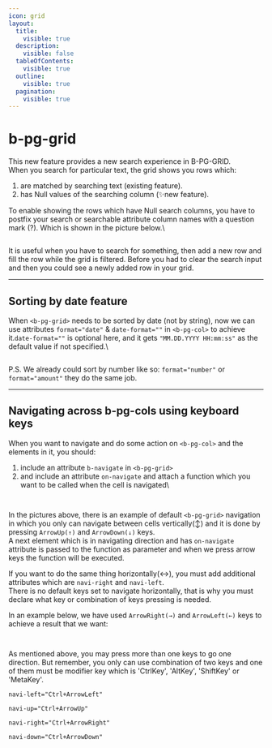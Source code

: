 ```yaml
---
icon: grid
layout:
  title:
    visible: true
  description:
    visible: false
  tableOfContents:
    visible: true
  outline:
    visible: true
  pagination:
    visible: true
---
```


# b-pg-grid

This new feature provides a new search experience in B-PG-GRID.\
When you search for particular text, the grid shows you rows which:

1. are matched by searching text (existing feature).
2. has Null values of the searching column (✨new feature).

To enable showing the rows which have Null search columns, you have to postfix your search or searchable attribute column names with a question mark (?). Which is shown in the picture below.\\

<figure><img src="../../.gitbook/assets/advanced-topics/frontend-componenets/searchable.png" alt=""><figcaption></figcaption></figure>

It is useful when you have to search for something, then add a new row and fill the row while the grid is filtered. Before you had to clear the search input and then you could see a newly added row in your grid.

***

## Sorting by date feature

When `<b-pg-grid>` needs to be sorted by date (not by string), now we can use attributes `format="date"` & `date-format=""` in `<b-pg-col>` to achieve it.`date-format=""` is optional here, and it gets `"MM.DD.YYYY HH:mm:ss"` as the default value if not specified.\\

<figure><img src="../../.gitbook/assets/advanced-topics/frontend-componenets/sort-by-date.png" alt=""><figcaption></figcaption></figure>

P.S. We already could sort by number like so: `format="number"` or `format="amount"` they do the same job.

***

## Navigating across b-pg-cols using keyboard keys

When you want to navigate and do some action on `<b-pg-col>` and the elements in it, you should:

1. include an attribute `b-navigate` in `<b-pg-grid>`
2. and include an attribute `on-navigate` and attach a function which you want to be called when the cell is navigated\\

<figure><img src="../../.gitbook/assets/advanced-topics/frontend-componenets/navigate-function.png" alt=""><figcaption></figcaption></figure>

<figure><img src="../../.gitbook/assets/advanced-topics/frontend-componenets/b-navigate.png" alt=""><figcaption></figcaption></figure>

In the pictures above, there is an example of default `<b-pg-grid>` navigation in which you only can navigate between cells vertically(↕) and it is done by pressing `ArrowUp(↑)` and `ArrowDown(↓)` keys.\
A next element which is in navigating direction and has `on-navigate` attribute is passed to the function as parameter and when we press arrow keys the function will be executed.

If you want to do the same thing horizontally(↔), you must add additional attributes which are `navi-right` and `navi-left`.\
There is no default keys set to navigate horizontally, that is why you must declare what key or combination of keys pressing is needed.

In an example below, we have used `ArrowRight(→)` and `ArrowLeft(←)` keys to achieve a result that we want:

<figure><img src="../../.gitbook/assets/advanced-topics/frontend-componenets/navigate-function.png" alt=""><figcaption></figcaption></figure>

<figure><img src="../../.gitbook/assets/advanced-topics/frontend-componenets/arrow-left-right.png" alt=""><figcaption></figcaption></figure>

As mentioned above, you may press more than one keys to go one direction. But remember, you only can use combination of two keys and one of them must be modifier key which is 'CtrlKey', 'AltKey', 'ShiftKey' or 'MetaKey'.

`navi-left="Ctrl+ArrowLeft"`

`navi-up="Ctrl+ArrowUp"`

`navi-right="Ctrl+ArrowRight"`

`navi-down="Ctrl+ArrowDown"`
